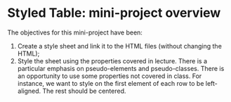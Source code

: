 # Styled Table: mini-project overview

The objectives for this mini-project have been:

1) Create a style sheet and link it to the HTML files (without changing the HTML);
2) Style the sheet using the properties covered in lecture. There is a particular emphasis on pseudo-elements and pseudo-classes. There is an opportunity to use some properties not covered in class. For instance, we want to style on the first element of each row to be left-aligned. The rest should be centered.
